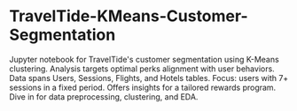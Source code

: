 # TravelTide-KMeans-Customer-Segmentation
Jupyter notebook for TravelTide's customer segmentation using K-Means clustering. Analysis targets optimal perks alignment with user behaviors. Data spans Users, Sessions, Flights, and Hotels tables. Focus: users with 7+ sessions in a fixed period. Offers insights for a tailored rewards program. Dive in for data preprocessing, clustering, and EDA.
